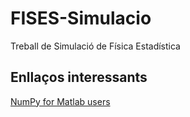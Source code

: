 # FISES-Simulacio
Treball de Simulació de Física Estadística

## Enllaços interessants
[NumPy for Matlab users](https://docs.scipy.org/doc/numpy/user/numpy-for-matlab-users.html)
